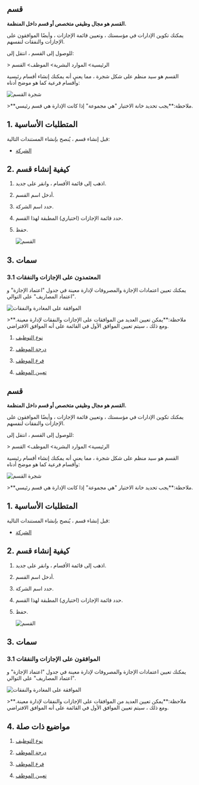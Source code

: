 ## قسم

**القسم هو مجال وظيفي متخصص أو قسم داخل المنظمة.**

يمكنك تكوين الإدارات في مؤسستك ، وتعيين قائمة الإجازات ، وأيضًا الموافقون على الإجازات والنفقات لنفسهم.

للوصول إلى القسم ، انتقل إلى:

\> الرئيسية> الموارد البشرية> الموظف> القسم

القسم هو سيد منظم على شكل شجرة ، مما يعني أنه يمكنك إنشاء أقسام رئيسية وأقسام فرعية كما هو موضح أدناه:

![شجرة القسم](https://docs.erpnext.com/files/department-tree.png)

\>**ملاحظة:**يجب تحديد خانة الاختيار "هي مجموعة" إذا كانت الإدارة هي قسم رئيسي.

## 1. المتطلبات الأساسية

قبل إنشاء قسم ، يُنصح بإنشاء المستندات التالية:

* [الشركة](https://docs.erpnext.com/docs/v14/user/manual/en/setting-up/company-setup)
    

## 2. كيفية إنشاء قسم

1. اذهب إلى قائمة الأقسام ، وانقر على جديد.
    
2. أدخل اسم القسم.
    
3. حدد اسم الشركة.
    
4. حدد قائمة الإجازات (اختياري) المطبقة لهذا القسم.
    
5. حفظ.
    
    ![القسم](https://docs.erpnext.com/files/department.png)
    

## 3. سمات

### 3.1 المعتمدون على الإجازات والنفقات

يمكنك تعيين اعتمادات الإجازة والمصروفات لإدارة معينة في جدول "اعتماد الإجازة" و "اعتماد المصاريف" على التوالي.

![الموافقة على المغادرة والنفقات](https://docs.erpnext.com/files/leave-and-expense.png)

\>**ملاحظة:**يمكن تعيين العديد من الموافقات على الإجازات والنفقات لإدارة معينة. ومع ذلك ، سيتم تعيين الموافق الأول في القائمة على أنه الموافق الافتراضي.

1. [نوع التوظيف](https://docs.erpnext.com/docs/v14/user/manual/en/human-resources/employment-type)
    
2. [درجة الموظف](https://docs.erpnext.com/docs/v14/user/manual/en/human-resources/employee-grade)
    
3. [فرع الموظف](https://docs.erpnext.com/docs/v14/user/manual/en/human-resources/branch)
    
4. [تعيين الموظف](https://docs.erpnext.com/docs/v14/user/manual/en/human-resources/designation)
    

## قسم

**القسم هو مجال وظيفي متخصص أو قسم داخل المنظمة.**

يمكنك تكوين الإدارات في مؤسستك ، وتعيين قائمة الإجازات ، وأيضًا الموافقون على الإجازات والنفقات لنفسهم.

للوصول إلى القسم ، انتقل إلى:

\> الرئيسية> الموارد البشرية> الموظف> القسم

القسم هو سيد منظم على شكل شجرة ، مما يعني أنه يمكنك إنشاء أقسام رئيسية وأقسام فرعية كما هو موضح أدناه:

![شجرة القسم](https://docs.erpnext.com/files/department-tree.png)

\>**ملاحظة:**يجب تحديد خانة الاختيار "هي مجموعة" إذا كانت الإدارة هي قسم رئيسي.

## 1. المتطلبات الأساسية

قبل إنشاء قسم ، يُنصح بإنشاء المستندات التالية:

* [الشركة](https://docs.erpnext.com/docs/v14/user/manual/en/setting-up/company-setup)
    

## 2. كيفية إنشاء قسم

1. اذهب إلى قائمة الأقسام ، وانقر على جديد.
    
2. أدخل اسم القسم.
    
3. حدد اسم الشركة.
    
4. حدد قائمة الإجازات (اختياري) المطبقة لهذا القسم.
    
5. حفظ.
    
    ![القسم](https://docs.erpnext.com/files/department.png)
    

## 3. سمات

### 3.1 الموافقون على الإجازات والنفقات

يمكنك تعيين اعتمادات الإجازة والمصروفات لإدارة معينة في جدول "اعتماد الإجازة" و "اعتماد المصاريف" على التوالي.

![الموافقة على المغادرة والنفقات](https://docs.erpnext.com/files/leave-and-expense.png)

\>**ملاحظة:**يمكن تعيين العديد من الموافقات على الإجازات والنفقات لإدارة معينة. ومع ذلك ، سيتم تعيين الموافق الأول في القائمة على أنه الموافق الافتراضي.

## 4. مواضيع ذات صلة

1. [نوع التوظيف](https://docs.erpnext.com/docs/v14/user/manual/en/human-resources/employment-type)
    
2. [درجة الموظف](https://docs.erpnext.com/docs/v14/user/manual/en/human-resources/employee-grade)
    
3. [فرع الموظف](https://docs.erpnext.com/docs/v14/user/manual/en/human-resources/branch)
    
4. [تعيين الموظف](https://docs.erpnext.com/docs/v14/user/manual/en/human-resources/designation)